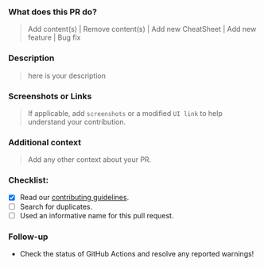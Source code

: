 ### What does this PR do?
> Add content(s) | Remove content(s) | Add new CheatSheet | Add new feature | Bug fix

### Description
> here is your description

### Screenshots or Links
> If applicable, add `screenshots` or a modified `UI link` to help understand your contribution.

### Additional context
> Add any other context about your PR.

### Checklist:
- [x] Read our [contributing guidelines](../docs/CONTRIBUTING.md).
- [ ] Search for duplicates.
- [ ] Used an informative name for this pull request.

### Follow-up
- Check the status of GitHub Actions and resolve any reported warnings!
